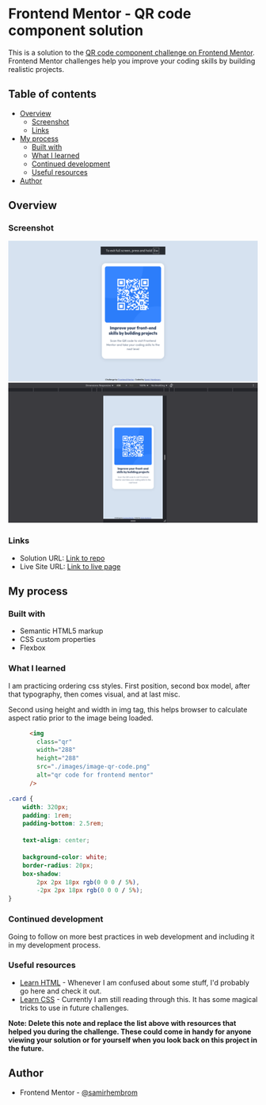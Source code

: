# Frontend Mentor - QR code component solution

This is a solution to the [QR code component challenge on Frontend Mentor](https://www.frontendmentor.io/challenges/qr-code-component-iux_sIO_H). Frontend Mentor challenges help you improve your coding skills by building realistic projects. 

## Table of contents

- [Overview](#overview)
  - [Screenshot](#screenshot)
  - [Links](#links)
- [My process](#my-process)
  - [Built with](#built-with)
  - [What I learned](#what-i-learned)
  - [Continued development](#continued-development)
  - [Useful resources](#useful-resources)
- [Author](#author)


## Overview

### Screenshot

![Desktop](./images/screenshot-1.png)
![Mobile](./images/screenshot-2.png)

### Links

- Solution URL: [Link to repo](https://github.com/samirhembrom/qr)
- Live Site URL: [Link to live page](https://qr-ebon-rho.vercel.app/)

## My process

### Built with

- Semantic HTML5 markup
- CSS custom properties
- Flexbox


### What I learned

I am practicing ordering css styles. First position, second box model, after that typography, then comes visual, and at last misc.

Second using height and width in img tag, this helps browser to calculate aspect ratio prior to the image being loaded.

```html
      <img
        class="qr"
        width="288"
        height="288"
        src="./images/image-qr-code.png"
        alt="qr code for frontend mentor"
      />
```
```css
.card {
    width: 320px;
    padding: 1rem;
    padding-bottom: 2.5rem;

    text-align: center;

    background-color: white;
    border-radius: 20px;
    box-shadow:
        2px 2px 18px rgb(0 0 0 / 5%),
        -2px 2px 18px rgb(0 0 0 / 5%);
}
```


### Continued development

Going to follow on more best practices in web development and including it in my development process.

### Useful resources

- [Learn HTML](https://web.dev/learn/html) - Whenever I am confused about some stuff, I'd probably go here and check it out. 
- [Learn CSS](https://web.dev/learn/css) - Currently I am still reading through this. It has some magical tricks to use in future challenges. 

**Note: Delete this note and replace the list above with resources that helped you during the challenge. These could come in handy for anyone viewing your solution or for yourself when you look back on this project in the future.**

## Author

- Frontend Mentor - [@samirhembrom](https://www.frontendmentor.io/profile/samirhembrom)

